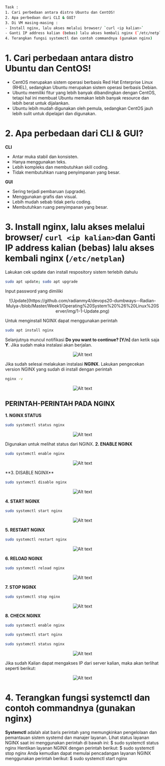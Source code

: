 ```sh
Task :
1. Cari perbedaan antara distro Ubuntu dan CentOS!
2. Apa perbedaan dari CLI & GUI?
3. Di VM masing-masing :
- Install nginx, lalu akses melalui browser/ `curl <ip kalian>`
- Ganti IP address kalian (bebas) lalu akses kembali nginx (`/etc/netplan`)
4. Terangkan fungsi systemctl dan contoh commandnya (gunakan nginx)
```
# 1. **Cari perbedaan antara distro Ubuntu dan CentOS!**
- CentOS merupakan sistem operasi berbasis Red Hat Enterprise Linux (RHEL), sedangkan Ubuntu merupakan sistem operasi berbasis Debian.
- Ubuntu memiliki fitur yang lebih banyak dibandingkan dengan CentOS, tetapi hal ini membuat Ubuntu memakan lebih banyak resource dan lebih berat untuk dijalankan.
- Ubuntu lebih mudah digunakan oleh pemula, sedangkan CentOS jauh lebih sulit untuk dipelajari dan digunakan.

# 2. **Apa perbedaan dari CLI & GUI?**
**CLI**

- Antar muka stabil dan konsisten.
- Hanya menggunakan teks.
- Lebih kompleks dan membutuhkan skill coding.
- Tidak membutuhkan ruang penyimpanan yang besar.

**GUI**

- Sering terjadi pembaruan (upgrade).
- Menggunakan grafis dan visual.
- Lebih mudah sebab tidak perlu coding.
- Membutuhkan ruang penyimpanan yang besar.

# 3. **Install nginx, lalu akses melalui browser/ `curl <ip kalian>`dan Ganti IP address kalian (bebas) lalu akses kembali nginx (`/etc/netplan`)**

Lakukan cek update dan install respository sistem terlebih dahulu
```sh
sudo apt update; sudo apt upgrade
```
Input password yang dimiliki

<p align="center">
    ![Update](https://github.com/radianmy4/devops20-dumbways--Radian-Mulya-/blob/Master/Week1/Operating%20System%20%26%20Linux%20Server/img/1-1-Update.png)
</p>

Untuk menginstall NGINX dapat menggunakan perintah 
```sh
sudo apt install nginx
```
Selanjutnya muncul notifikasi **Do you want to continue? [Y/n]** dan ketik saja **Y**. Jika sudah maka instalasi akan berjalan.
<p align="center">
<img src="../assets/image/3. OS & Linux/2.JPG" alt="Alt text" title="Client - Server" style="display: inline-block; margin: 0 auto;  max-width: 300px ">
</p>

Jika sudah selesai melakukan instalasi **NGINX**. Lakukan pengecekan version NGINX yang sudah di install dengan perintah 
```sh
nginx -v
```
<p align="center">
<img src="../assets/image/3. OS & Linux/3.JPG" alt="Alt text" title="Client - Server" style="display: inline-block; margin: 0 auto;  max-width: 300px ">
</p>


## **PERINTAH-PERINTAH PADA NGINX**

**1. NGINX STATUS**

```sh
sudo systemctl status nginx
```
<p align="center">
<img src="../assets/image/3. OS & Linux/4.JPG" alt="Alt text" title="Client - Server" style="display: inline-block; margin: 0 auto;  max-width: 300px ">
</p>

Digunakan untuk melihat status dari NGINX.
**2. ENABLE NGINX**

```sh
sudo systemctl enable nginx
```
<p align="center">
<img src="../assets/image/3. OS & Linux/5.JPG" alt="Alt text" title="Client - Server" style="display: inline-block; margin: 0 auto;  max-width: 300px ">
</p>
**3. DISABLE NGINX**

```sh
sudo systemctl disable nginx
```
<p align="center">
<img src="../assets/image/3. OS & Linux/6.JPG" alt="Alt text" title="Client - Server" style="display: inline-block; margin: 0 auto;  max-width: 300px ">
</p>

**4. START NGINX**

```sh
sudo systemctl start nginx
```
<p align="center">
<img src="../assets/image/3. OS & Linux/7.JPG" alt="Alt text" title="Client - Server" style="display: inline-block; margin: 0 auto;  max-width: 300px ">
</p>

**5. RESTART NGINX**

```sh
sudo systemctl restart nginx
```
<p align="center">
<img src="../assets/image/3. OS & Linux/11.JPG" alt="Alt text" title="Client - Server" style="display: inline-block; margin: 0 auto;  max-width: 300px ">
</p>

**6. RELOAD NGINX**

```sh
sudo systemctl reload nginx
```
<p align="center">
<img src="../assets/image/3. OS & Linux/8.JPG" alt="Alt text" title="Client - Server" style="display: inline-block; margin: 0 auto;  max-width: 300px ">
</p>

**7. STOP NGINX**

```sh
sudo systemctl stop nginx
```
<p align="center">
<img src="../assets/image/3. OS & Linux/9.JPG" alt="Alt text" title="Client - Server" style="display: inline-block; margin: 0 auto;  max-width: 300px ">
</p>

**8. CHECK NGINX**

```sh
sudo systemctl enable nginx
```
```sh
sudo systemctl start nginx
```
```sh
sudo systemctl status nginx
```
<p align="center">
<img src="../assets/image/3. OS & Linux/10.JPG" alt="Alt text" title="Client - Server" style="display: inline-block; margin: 0 auto;  max-width: 300px ">
</p>

Jika sudah Kalian dapat mengakses IP dari server kalian, maka akan terlihat seperti berikut:

<p align="center">
<img src="../assets/image/3. OS & Linux/12.JPG" alt="Alt text" title="Client - Server" style="display: inline-block; margin: 0 auto;  max-width: 300px ">
</p>

# 4. **Terangkan fungsi systemctl dan contoh commandnya (gunakan nginx)**

**Systemctl** adalah alat baris perintah yang memungkinkan pengelolaan dan pemantauan sistem systemd dan manajer layanan.
Lihat status layanan NGINX saat ini menggunakan perintah di bawah ini: 
$ sudo systemctl status nginx
Hentikan layanan NGINX dengan perintah berikut: 
$ sudo systemctl stop nginx
Anda kemudian dapat memulai pencadangan layanan NGINX menggunakan perintah berikut: 
$ sudo systemctl start nginx
